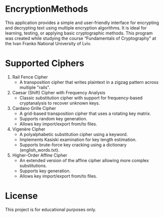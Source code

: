 # EncryptionMethods
This application provides a simple and user-friendly interface for encrypting and decrypting text using multiple encryption algorithms. It is ideal for learning, testing, or applying basic cryptographic methods. This program was created while studying the course “Fundamentals of Cryptography” at the Ivan Franko National University of Lviv.

# Supported Ciphers
1. Rail Fence Cipher
   - A transposition cipher that writes plaintext in a zigzag pattern across multiple "rails".
2. Caesar (Shift) Cipher with Frequency Analysis
   - Classic substitution cipher with support for frequency-based cryptanalysis to recover unknown keys.
3. Cardano Grille Cipher
   - A grid-based transposition cipher that uses a rotating key matrix.
   - Supports random key generation.
   - Allows key import/export from/to files.
4. Vigenère Cipher
   - A polyalphabetic substitution cipher using a keyword.
   - Implements Kasiski examination for key length estimation.
   - Supports brute-force key cracking using a dictionary (english_words.txt).
5. Higher-Order Affine Cipher
   - An extended version of the affine cipher allowing more complex substitutions.
   - Supports key generation.
   - Allows key import/export from/to files.

# License

This project is for educational purposes only.
